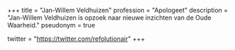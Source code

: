 +++
title       = "Jan-Willem Veldhuizen"
profession  = "Apologeet"
description = "Jan-Willem Veldhuizen is opzoek naar nieuwe inzichten van de Oude Waarheid."
pseudonym   = true

twitter = "https://twitter.com/refolutionair"
+++
